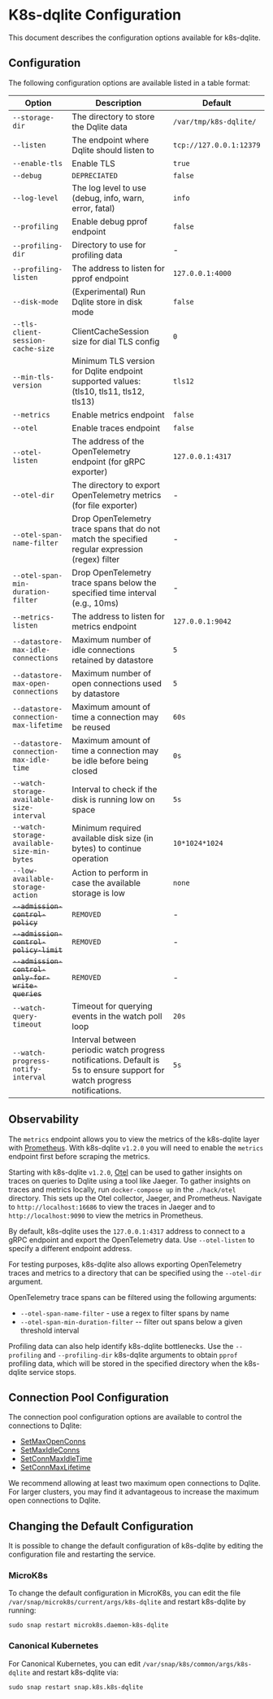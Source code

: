 # K8s-dqlite Configuration

This document describes the configuration options available for k8s-dqlite.

## Configuration

The following configuration options are available listed in a table format:

| Option | Description | Default |
|--------|-------------|---------|
| `--storage-dir` | The directory to store the Dqlite data | `/var/tmp/k8s-dqlite/` |
| `--listen` | The endpoint where Dqlite should listen to | `tcp://127.0.0.1:12379` |
| `--enable-tls` | Enable TLS | `true` |
| `--debug` | `DEPRECIATED` | `false` |
| `--log-level` | The log level to use (debug, info, warn, error, fatal) | `info` |
| `--profiling` | Enable debug pprof endpoint | `false` |
| `--profiling-dir` | Directory to use for profiling data | - |
| `--profiling-listen` | The address to listen for pprof endpoint | `127.0.0.1:4000` |
| `--disk-mode` | (Experimental) Run Dqlite store in disk mode | `false` |
| `--tls-client-session-cache-size` | ClientCacheSession size for dial TLS config | `0` |
| `--min-tls-version` | Minimum TLS version for Dqlite endpoint supported values: (tls10, tls11, tls12, tls13) | `tls12` |
| `--metrics` | Enable metrics endpoint | `false` |
| `--otel` | Enable traces endpoint | `false` |
| `--otel-listen` |  The address of the OpenTelemetry endpoint (for gRPC exporter) | `127.0.0.1:4317` |
| `--otel-dir` | The directory to export OpenTelemetry metrics (for file exporter)  | - |
| `--otel-span-name-filter` | Drop OpenTelemetry trace spans that do not match the specified regular expression (regex) filter | - |
| `--otel-span-min-duration-filter` | Drop OpenTelemetry trace spans below the specified time interval (e.g., 10ms) | - |
| `--metrics-listen` | The address to listen for metrics endpoint | `127.0.0.1:9042` |
| `--datastore-max-idle-connections` | Maximum number of idle connections retained by datastore | `5` |
| `--datastore-max-open-connections` | Maximum number of open connections used by datastore | `5` |
| `--datastore-connection-max-lifetime` | Maximum amount of time a connection may be reused | `60s` |
| `--datastore-connection-max-idle-time` | Maximum amount of time a connection may be idle before being closed | `0s` |
| `--watch-storage-available-size-interval` | Interval to check if the disk is running low on space | `5s` |
| `--watch-storage-available-size-min-bytes` | Minimum required available disk size (in bytes) to continue operation | `10*1024*1024`|
| `--low-available-storage-action` | Action to perform in case the available storage is low | `none` |
| ~~`--admission-control-policy`~~ | `REMOVED` | - |
| ~~`--admission-control-policy-limit`~~ | `REMOVED` | - |
| ~~`--admission-control-only-for-write-queries`~~ | `REMOVED` | - |
| `--watch-query-timeout` | Timeout for querying events in the watch poll loop | `20s` |
| `--watch-progress-notify-interval` | Interval between periodic watch progress notifications. Default is 5s to ensure support for watch progress notifications. | `5s` |

## Observability

The `metrics` endpoint allows you to view the metrics of the k8s-dqlite layer with [Prometheus](https://prometheus.io/).
With k8s-dqlite `v1.2.0` you will need to enable the `metrics` endpoint first before scraping the metrics.

Starting with k8s-dqlite `v1.2.0`, [Otel](https://opentelemetry.io/) can be used to gather insights on
traces on queries to Dqlite using a tool like Jaeger.
To gather insights on traces and metrics locally, run `docker-compose up` in the `./hack/otel` directory.
This sets up the Otel collector, Jaeger, and Prometheus. Navigate to `http://localhost:16686` to view the traces
in Jaeger and to `http://localhost:9090` to view the metrics in Prometheus.

By default, k8s-dqlite uses the `127.0.0.1:4317` address to connect to a gRPC endpoint and export the
OpenTelemetry data. Use ``--otel-listen`` to specify a different endpoint address.

For testing purposes, k8s-dqlite also allows exporting OpenTelemetry traces and metrics to a directory that can be specified using the ``--otel-dir`` argument.

OpenTelemetry trace spans can be filtered using the following arguments:

* ``--otel-span-name-filter`` - use a regex to filter spans by name
* ``--otel-span-min-duration-filter`` -- filter out spans below a given threshold interval

Profiling data can also help identify k8s-dqlite bottlenecks. Use the ``--profiling``
and ``--profiling-dir`` k8s-dqlite arguments to obtain ``pprof`` profiling data,
which will be stored in the specified directory when the k8s-dqlite service
stops.


## Connection Pool Configuration

The connection pool configuration options are available to control the connections to Dqlite:

- [SetMaxOpenConns](https://pkg.go.dev/database/sql#DB.SetMaxOpenConns)
- [SetMaxIdleConns](https://pkg.go.dev/database/sql#DB.SetMaxIdleConns)
- [SetConnMaxIdleTime](https://pkg.go.dev/database/sql#DB.SetConnMaxIdleTime)
- [SetConnMaxLifetime](https://pkg.go.dev/database/sql#DB.SetConnMaxLifetime)

We recommend allowing at least two maximum open connections to Dqlite. For larger clusters,
you may find it advantageous to increase the maximum open connections to Dqlite.

## Changing the Default Configuration

It is possible to change the default configuration of k8s-dqlite by editing the configuration file and restarting the service.

### MicroK8s

To change the default configuration in MicroK8s, you can edit the file
`/var/snap/microk8s/current/args/k8s-dqlite` and restart k8s-dqlite by running:

```
sudo snap restart microk8s.daemon-k8s-dqlite
```

### Canonical Kubernetes

For Canonical Kubernetes, you can edit `/var/snap/k8s/common/args/k8s-dqlite` and restart k8s-dqlite via:

```
sudo snap restart snap.k8s.k8s-dqlite
```
